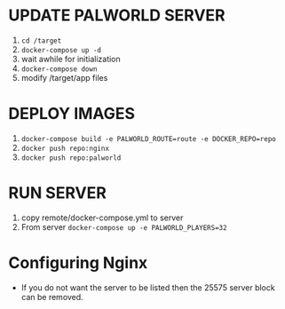 # UPDATE PALWORLD SERVER
1. `cd /target`
2. `docker-compose up -d`
3. wait awhile for initialization
4. `docker-compose down`
5. modify /target/app files

# DEPLOY IMAGES
1. `docker-compose build -e PALWORLD_ROUTE=route -e DOCKER_REPO=repo`
2. `docker push repo:nginx`
3. `docker push repo:palworld`

# RUN SERVER
1. copy remote/docker-compose.yml to server
2. From server `docker-compose up -e PALWORLD_PLAYERS=32`

# Configuring Nginx
- If you do not want the server to be listed then the 25575 server block can be removed.
